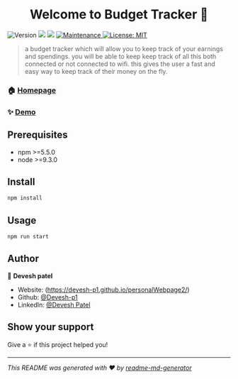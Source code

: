 <h1 align="center">Welcome to Budget Tracker 👋</h1>
<p>
  <img alt="Version" src="https://img.shields.io/badge/version-1.0.0-blue.svg?cacheSeconds=2592000" />
  <img src="https://img.shields.io/badge/npm-%3E%3D5.5.0-blue.svg" />
  <img src="https://img.shields.io/badge/node-%3E%3D9.3.0-blue.svg" />
  <a href="https://github.com/kefranabg/readme-md-generator/graphs/commit-activity" target="_blank">
    <img alt="Maintenance" src="https://img.shields.io/badge/Maintained%3F-yes-green.svg" />
  </a>
  <a href="#" target="_blank">
    <img alt="License: MIT" src="https://img.shields.io/github/license/Devesh-p1/Budget Tracker" />
  </a>
</p>

> a budget tracker which will allow you to keep track of your earnings and spendings. you will be able to keep keep track of all this both connected or not connected to wifi. this gives the user a fast and easy way to keep track of their money on the fly.

### 🏠 [Homepage]((https://github.com/Devesh-p1/budgetTracker.git))

### ✨ [Demo]((https://shmoneytracker.herokuapp.com/))

## Prerequisites

- npm >=5.5.0
- node >=9.3.0

## Install

```sh
npm install
```

## Usage

```sh
npm run start
```

## Author

👤 **Devesh patel**

* Website: (https://devesh-p1.github.io/personalWebpage2/)
* Github: [@Devesh-p1](https://github.com/Devesh-p1)
* LinkedIn: [@Devesh Patel](https://www.linkedin.com/in/devesh-patel-088b98210/)

## Show your support

Give a ⭐️ if this project helped you!

***
_This README was generated with ❤️ by [readme-md-generator](https://github.com/kefranabg/readme-md-generator)_